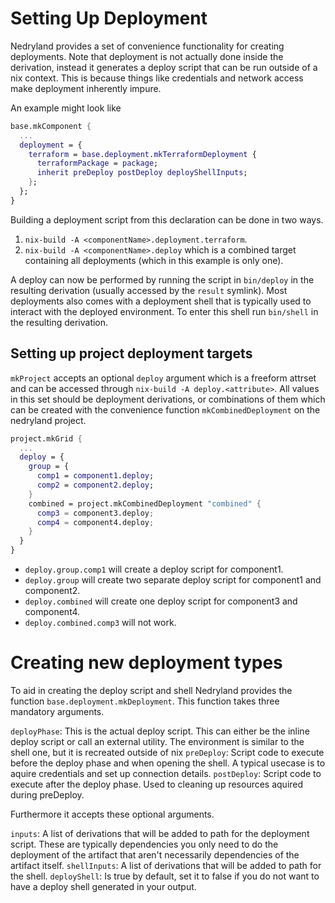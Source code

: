 # Setting Up Deployment

Nedryland provides a set of convenience functionality for creating
deployments. Note that deployment is not actually done inside the
derivation, instead it generates a deploy script that can be run
outside of a nix context. This is because things like credentials and
network access make deployment inherently impure.

An example might look like

```nix
base.mkComponent {
  ...
  deployment = {
    terraform = base.deployment.mkTerraformDeployment {
      terraformPackage = package;
      inherit preDeploy postDeploy deployShellInputs;
    };
  };
}
```

Building a deployment script from this declaration can be done in two ways.
 1. `nix-build -A <componentName>.deployment.terraform`.
 2. `nix-build -A <componentName>.deploy` which is a combined target containing all deployments (which in this example is only one).

A deploy can now be performed by running the script in `bin/deploy` in
the resulting derivation (usually accessed by the `result`
symlink). Most deployments also comes with a deployment shell that is
typically used to interact with the deployed environment. To enter
this shell run `bin/shell` in the resulting derivation.

## Setting up project deployment targets

`mkProject` accepts an optional `deploy` argument which is a freeform
attrset and can be accessed through `nix-build -A deploy.<attribute>`.
All values in this set should be deployment derivations, or
combinations of them which can be created with the convenience
function `mkCombinedDeployment` on the nedryland project.

```nix
project.mkGrid {
  ...
  deploy = {
    group = {
      comp1 = component1.deploy;
      comp2 = component2.deploy;
    }
    combined = project.mkCombinedDeployment "combined" {
      comp3 = component3.deploy;
      comp4 = component4.deploy;
    }
  }
}
```
 - `deploy.group.comp1` will create a deploy script for component1.
 - `deploy.group` will create two separate deploy script for component1 and component2.
 - `deploy.combined` will create one deploy script for component3 and component4.
 - `deploy.combined.comp3` will not work.

# Creating new deployment types

To aid in creating the deploy script and shell Nedryland provides the
function `base.deployment.mkDeployment`. This function takes three
mandatory arguments.

`deployPhase`: This is the actual deploy script. This can either be
the inline deploy script or call an external utility. The environment
is similar to the shell one, but it is recreated outside of nix
`preDeploy`: Script code to execute before the deploy phase and when
opening the shell. A typical usecase is to aquire credentials and set
up connection details.
`postDeploy`: Script code to execute after the
deploy phase. Used to cleaning up resources aquired during preDeploy.

Furthermore it accepts these optional arguments.

`inputs`: A list of derivations that will be added to path for the
deployment script. These are typically dependencies you only need to
do the deployment of the artifact that aren't necessarily dependencies
of the artifact itself.
`shellInputs`: A list of derivations that will be added to path for
the shell.
`deployShell`: Is true by default, set it to false if you
do not want to have a deploy shell generated in your output.
